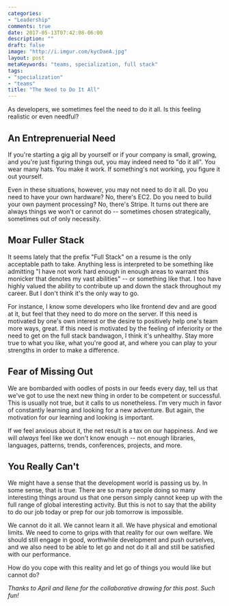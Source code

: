 ```yaml
---
categories:
- "Leadership"
comments: true
date: 2017-05-13T07:42:08-06:00
description: ""
draft: false
image: "http://i.imgur.com/kycDaeA.jpg"
layout: post
metaKeywords: "teams, specialization, full stack"
tags:
- "specialization"
- "teams"
title: "The Need to Do It All"
---
```


As developers, we sometimes feel the need to do it all.  Is this feeling realistic or even needful?

<!--more-->

## An Entreprenuerial Need

If you're starting a gig all by yourself or if your company is small, growing, and you're just figuring things out, you may indeed need to "do it all".  You wear many hats.  You make it work.  If something's not working, you figure it out yourself. 

Even in these situations, however, you may not need to do it all.  Do you need to have your own hardware?  No, there's EC2.  Do you need to build your own payment processing?  No, there's Stripe.  It turns out there are always things we won't or cannot do -- sometimes chosen strategically, sometimes out of only necessity.

## Moar Fuller Stack

It seems lately that the prefix "Full Stack" on a resume is the only acceptable path to take.  Anything less is interpreted to be something like admitting "I have not work hard enough in enough areas to warrant this monicker that denotes my vast abilities" -- or something like that.  I too have highly valued the ability to contribute up and down the stack throughout my career.  But I don't think it's the only way to go. 

For instance, I know some developers who like frontend dev and are good at it, but feel that they need to do more on the server.  If this need is motivated by one's own interest or the desire to positively help one's team more ways, great.  If this need is motivated by the feeling of inferiority or the need to get on the full stack bandwagon, I think it's unhealthy.  Stay more true to what you like, what you're good at, and where you can play to your strengths in order to make a difference.

## Fear of Missing Out

We are bombarded with oodles of posts in our feeds every day, tell us that we've got to use the next new thing in order to be competent or successful.  This is usually not true, but it calls to us nonetheless.  I'm very much in favor of constantly learning and looking for a new adventure.  But again, the motivation for our learning and looking is important.

If we feel anxious about it, the net result is a tax on our happiness.  And we will *always* feel like we don't know enough -- not enough libraries, languages, patterns, trends, conferences, projects, and more.

## You Really Can't

We might have a sense that the development world is passing us by.  In some sense, that is true.  There are so many people doing so many interesting things around us that one person simply cannot keep up with the full range of global interesting activity. But this is not to say that the ability to do our job today or prep for our job tomorrow is impossible.

We cannot do it all.  We cannot learn it all.  We have physical and emotional limits.  We need to come to grips with that reality for our own welfare.  We should still engage in good, worthwhile development and push ourselves, and we also need to be able to let go and not do it all and still be satisfied with our performance.

How do you cope with this reality and let go of things you would like but cannot do?

_Thanks to April and Ilene for the collaborative drawing for this post.  Such fun!_
